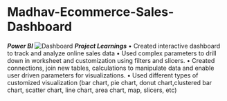 # Madhav-Ecommerce-Sales-Dashboard
***Power BI***
![Dashboard](https://github.com/user-attachments/assets/b2e082ec-4bec-42da-aa7f-2bfb4c2cc47d)
***Project Learnings***
• Created interactive dashboard to track and analyze online sales data
• Used complex parameters to drill down in worksheet and
 customization using filters and slicers.
 • Created connections, join new tables, calculations to manipulate
  data and enable user driven parameters for visualizations.
• Used different types of customized visualization (bar chart, pie chart, donut chart,clustered bar chart, scatter chart, line chart,
area chart, map, slicers, etc)
